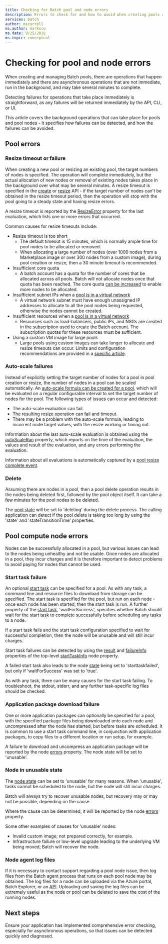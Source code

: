 ```yaml
---
title: Checking for Batch pool and node errors
description: Errors to check for and how to avoid when creating pools and nodes
services: batch
author: mscurrell
ms.author: markscu
ms.date: 9/25/2018
ms.topic: conceptual
---
```


# Checking for pool and node errors

When creating and managing Batch pools, there are operations that happen immediately and there are asynchronous operations that are not immediate, run in the background, and may take several minutes to complete.

Detecting failures for operations that take place immediately is straightforward, as any failures will be returned immediately by the API, CLI, or UI.

This article covers the background operations that can take place for pools and pool nodes - it specifies how failures can be detected, and how the failures can be avoided.

## Pool errors

### Resize timeout or failure

When creating a new pool or resizing an existing pool, the target numbers of nodes is specified.  The operation will complete immediately, but the actual allocation of new nodes or removal of existing nodes takes place in the background over what may be several minutes.  A resize timeout is specified in the [create](https://docs.microsoft.com/rest/api/batchservice/pool/add) or [resize](https://docs.microsoft.com/rest/api/batchservice/pool/resize) API - if the target number of nodes can't be obtained in the resize timeout period, then the operation will stop with the pool going to a steady state and having resize errors.

A resize timeout is reported by the [ResizeError](https://docs.microsoft.com/rest/api/batchservice/pool/get#resizeerror) property for the last evaluation, which lists one or more errors that occurred.

Common causes for resize timeouts include:
- Resize timeout is too short
  - The default timeout is 15 minutes, which is normally ample time for pool nodes to be allocated or removed.
  - When allocating a large number of nodes (over 1000 nodes from a Marketplace image or over 300 nodes from a custom image), during pool creation or resize, then a 30 minute timeout is recommended.
- Insufficient core quota
  - A batch account has a quota for the number of cores that be allocated across all pools.  Batch will not allocate nodes once that quota has been reached.  The core quota [can be increased](https://docs.microsoft.com/azure/batch/batch-quota-limit) to enable more nodes to be allocated.
- Insufficient subnet IPs when a [pool is in a virtual network](https://docs.microsoft.com/azure/batch/batch-virtual-network)
  - A virtual network subnet must have enough unassigned IP addresses to allocate to all the pool nodes being requested, otherwise the nodes cannot be created.
- Insufficient resources when a [pool is in a virtual network](https://docs.microsoft.com/azure/batch/batch-virtual-network)
  - Resources such as load-balancers, public IPs, and NSGs are created in the subscription used to create the Batch account.  The subscription quotas for these resources must be sufficient.
- Using a custom VM image for large pools
  - Large pools using custom images can take longer to allocate and resize timeouts can occur.  Limits and configuration recommendations are provided in a [specific article](https://docs.microsoft.com/azure/batch/batch-custom-images). 

### Auto-scale failures

Instead of explicitly setting the target number of nodes for a pool in pool creation or resize, the number of nodes in a pool can be scaled automatically.  An [auto-scale formula can be created for a pool](https://docs.microsoft.com/azure/batch/batch-automatic-scaling), which will be evaluated on a regular configurable interval to set the target number of nodes for the pool.  The following types of issues can occur and detected:

- The auto-scale evaluation can fail.
- The resulting resize operation can fail and timeout.
- There may be a problem with the auto-scale formula, leading to incorrect node target values, with the resize working or timing out.

Information about the last auto-scale evaluation is obtained using the [autoScaleRun](https://docs.microsoft.com/rest/api/batchservice/pool/get#autoscalerun) property, which reports on the time of the evaluation, the values and result of the evaluation, and any errors performing the evaluation.

Information about all evaluations is automatically captured by a [pool resize complete event](https://docs.microsoft.com/azure/batch/batch-pool-resize-complete-event).

### Delete

Assuming there are nodes in a pool, then a pool delete operation results in the nodes being deleted first, followed by the pool object itself.  It can take a few minutes for the pool nodes to be deleted.

The [pool state](https://docs.microsoft.com/rest/api/batchservice/pool/get#poolstate) will be set to 'deleting' during the delete process.  The calling application can detect if the pool delete is taking too long by using the 'state' and 'stateTransitionTime' properties.

## Pool compute node errors

Nodes can be successfully allocated in a pool, but various issues can lead to the nodes being unhealthy and not be usable.  Once nodes are allocated in a pool, they incur charges and it is therefore important to detect problems to avoid paying for nodes that cannot be used.

### Start task failure

An optional [start task](https://docs.microsoft.com/rest/api/batchservice/pool/add#starttask) can be specified for a pool.  As with any task, a command line and resource files to download from storage can be specified.  The start task is specified for the pool, but run on each node - once each node has been started, then the start task is run.  A further property of the [start task](https://docs.microsoft.com/rest/api/batchservice/pool/add#starttask), 'waitForSuccess', specifies whether Batch should wait for the start task to complete successfully before scheduling any tasks to a node.

If a start task fails and the start task configuration specified to wait for successful completion, then the node will be unusable and will still incur charges.

Start task failures can be detected by using the [result](https://docs.microsoft.com/rest/api/batchservice/computenode/get#taskexecutionresult) and [failureInfo](https://docs.microsoft.com/rest/api/batchservice/computenode/get#taskfailureinformation) properties of the top-level [startTaskInfo](https://docs.microsoft.com/rest/api/batchservice/computenode/get#starttaskinformation) node property.

A failed start task also leads to the node [state](https://docs.microsoft.com/rest/api/batchservice/computenode/get#computenodestate) being set to 'starttaskfailed', but only if 'waitForSuccess' was set to 'true'.

As with any task, there can be many causes for the start task failing.  To troubleshoot, the stdout, stderr, and any further task-specific log files should be checked.

### Application package download failure

One or more application packages can optionally be specified for a pool, with the specified package files being downloaded onto each node and uncompressed after the node has started, but before tasks are scheduled.  It is common to use a start task command line, in conjunction with application packages, to copy files to a different location or run setup, for example.

A failure to download and uncompress an application package will be reported by the node [errors](https://docs.microsoft.com/rest/api/batchservice/computenode/get#computenodeerror) property.  The node state will be set to 'unusable'.

### Node in unusable state

The [node state](https://docs.microsoft.com/rest/api/batchservice/computenode/get#computenodestate) can be set to 'unusable' for many reasons.  When 'unusable', tasks cannot be scheduled to the node, but the node will still incur charges.

Batch will always try to recover unusable nodes, but recovery may or may not be possible, depending on the cause.

Where the cause can be determined, it will be reported by the node [errors](https://docs.microsoft.com/rest/api/batchservice/computenode/get#computenodeerror) property.

Some other examples of causes for 'unusable' nodes:

- Invalid custom image; not prepared correctly, for example.
- Infrastructure failure or low-level upgrade leading to the underlying VM being moved; Batch will recover the node.

### Node agent log files

If it is necessary to contact support regarding a pool node issue, then log files from the Batch agent process that runs on each pool node may be obtained.  The log files for a node can be uploaded via the Azure portal, Batch Explorer, or an [API](https://docs.microsoft.com/rest/api/batchservice/computenode/uploadbatchservicelogs).  Uploading and saving the log files can be extremely useful as the node or pool can be deleted to save the cost of the running nodes.

## Next steps

Ensure your application has implemented comprehensive error checking, especially for asynchronous operations, so that issues can be detected quickly and diagnosed.
